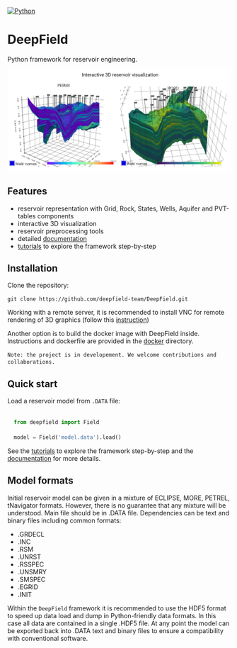 [![Python](https://img.shields.io/badge/python-3-blue.svg)](https://python.org)


# DeepField

Python framework for reservoir engineering.

![img](static/3d_basic.PNG)

## Features

* reservoir representation with Grid, Rock, States, Wells, Aquifer and PVT-tables components
* interactive 3D visualization
* reservoir preprocessing tools
* detailed [documentation](https://deepfield-team.github.io/DeepField/)
* [tutorials](/tutorials) to explore the framework step-by-step


## Installation

Clone the repository:

    git clone https://github.com/deepfield-team/DeepField.git

Working with a remote server, it is recommended to install
VNC for remote rendering of 3D graphics (follow this [instruction](./vnc/README.md))

Another option is to build the docker image with DeepField inside.
Instructions and dockerfile are provided in the [docker](./docker) directory.

```
Note: the project is in developement. We welcome contributions and collaborations.
```

## Quick start

Load a reservoir model from `.DATA` file:

```python

  from deepfield import Field

  model = Field('model.data').load()
```

See the [tutorials](./tutorials) to explore the framework step-by-step
and the [documentation](https://deepfield-team.github.io/DeepField/) for more details.


## Model formats

Initial reservoir model can be given in a mixture of ECLIPSE, MORE, PETREL, tNavigator formats.
However, there is no guarantee that any mixture will be understood.
Main file should be in .DATA file. Dependencies can be text and binary files including common formats:

* .GRDECL
* .INC
* .RSM
* .UNRST
* .RSSPEC
* .UNSMRY
* .SMSPEC
* .EGRID
* .INIT

Within the `DeepField` framework it is recommended to use the HDF5 format
to speed up data load and dump in Python-friendly data formats. In this
case all data are contained in a single .HDF5 file. At any point the model
can be exported back into .DATA text and binary files to ensure a compatibility
with conventional software.
